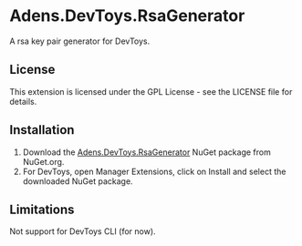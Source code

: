 # Adens.DevToys.RsaGenerator
A rsa key pair generator for DevToys.

## License
This extension is licensed under the GPL License - see the LICENSE file for details.

## Installation
1. Download the [Adens.DevToys.RsaGenerator](https://www.nuget.org/packages/Adens.DevToys.RsaGenerator/) NuGet package from NuGet.org.
2. For DevToys, open Manager Extensions, click on Install and select the downloaded NuGet package.

## Limitations

Not support for DevToys CLI (for now).